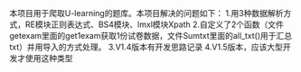 本项目用于爬取U-learning的题库。本项目解决的问题如下：
1.用3种数据解析方式，RE模块正则表达式、BS4模块、lmxl模块Xpath
2.自定义了2个函数（文件getexam里面的get1exam获取1份试卷数据，文件Sumtxt里面的all_txt()用于汇总txt）并用导入的方式处理。
3.V1.4版本有开发思路记录
4.V1.5版本，应该大型开发才使用这种类型
